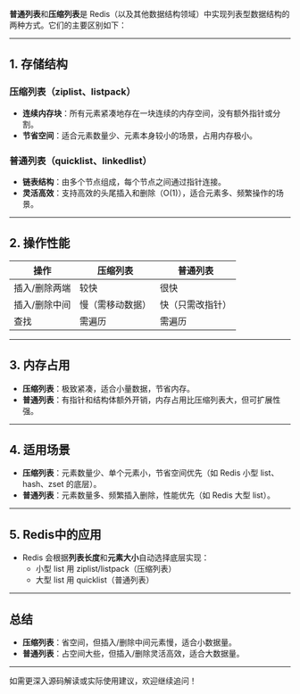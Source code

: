 **普通列表**和**压缩列表**是 Redis（以及其他数据结构领域）中实现列表型数据结构的两种方式。它们的主要区别如下：

---

## 1. 存储结构

### 压缩列表（ziplist、listpack）
- **连续内存块**：所有元素紧凑地存在一块连续的内存空间，没有额外指针或分割。
- **节省空间**：适合元素数量少、元素本身较小的场景，占用内存极小。

### 普通列表（quicklist、linkedlist）
- **链表结构**：由多个节点组成，每个节点之间通过指针连接。
- **灵活高效**：支持高效的头尾插入和删除（O(1)），适合元素多、频繁操作的场景。

---

## 2. 操作性能

| 操作          | 压缩列表         | 普通列表         |
| ------------- | ---------------- | ---------------- |
| 插入/删除两端 | 较快             | 很快             |
| 插入/删除中间 | 慢（需移动数据） | 快（只需改指针） |
| 查找          | 需遍历           | 需遍历           |

---

## 3. 内存占用

- **压缩列表**：极致紧凑，适合小量数据，节省内存。
- **普通列表**：有指针和结构体额外开销，内存占用比压缩列表大，但可扩展性强。

---

## 4. 适用场景

- **压缩列表**：元素数量少、单个元素小，节省空间优先（如 Redis 小型 list、hash、zset 的底层）。
- **普通列表**：元素数量多、频繁插入删除，性能优先（如 Redis 大型 list）。

---

## 5. Redis中的应用

- Redis 会根据**列表长度**和**元素大小**自动选择底层实现：
  - 小型 list 用 ziplist/listpack（压缩列表）
  - 大型 list 用 quicklist（普通列表）

---

## 总结

- **压缩列表**：省空间，但插入/删除中间元素慢，适合小数据量。
- **普通列表**：占空间大些，但插入/删除灵活高效，适合大数据量。

---

如需更深入源码解读或实际使用建议，欢迎继续追问！